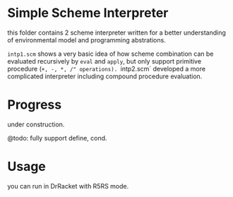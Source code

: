 # Simple Scheme Interpreter

this folder contains 2 scheme interpreter written for a better understanding of environmental model and programming abstrations. 

`intp1.scm` shows a very basic idea of how scheme combination can be evaluated recursively by `eval` and `apply`, but only support primitive procedure (`+, -, *, /" operations). `intp2.scm` developed a more complicated interpreter including compound procedure evaluation.

# Progress

under construction. 

@todo: fully support define, cond.

# Usage

you can run in DrRacket with R5RS mode.